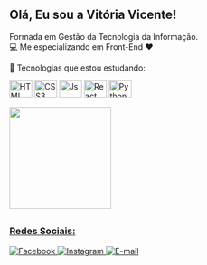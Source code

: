 <h2>Olá, Eu sou a Vitória Vicente! </h2>

Formada em Gestão da Tecnologia  da Informação. <br>
💻 Me especializando em Front-End ❤️ 

🌱 Tecnologias que estou estudando:
<div style = "display: inline_block">
  <img align = "center" alt = "HTML" height = "30" width = "40" src = "https://github.com/viviicente/devicon/blob/master/icons/html5/html5-plain-wordmark.svg ">
  <img align = "center" alt = "CSS3" height = "30" width = "40" src = "https://github.com/viviicente/devicon/blob/master/icons/css3/css3-plain-wordmark.svg ">
  <img align = "center" alt = "Js" height = "30" width = "40" src = "https://github.com/viviicente/devicon/blob/master/icons/javascript/javascript-plain.svg ">
  <img align = "center" alt = "React" height = "30" width = "40" src = "https://github.com/viviicente/devicon/blob/master/icons/react/react-original-wordmark.svg ">
  <img align = "center" alt = "Python" height = "30" width = "40" src = "https://github.com/viviicente/devicon/blob/master/icons/python/python-plain-wordmark.svg ">
  </div> <br> 
 

<div align = "height">
  <a href="https://github.com/viviiicente">
  <img height = "180em" src = "https://github-readme-stats.vercel.app/api?username=viviicente&show_icons=true&theme=radical&include_all_commits=true&count_private=true" />
</div>

## <h3>Redes Sociais:</h3>
   <div>
   <a href="https://www.facebook.com/vitoria.vicente.5688/" target="_blank "><img src="https://img.shields.io/badge/Facebook-1877F2?style=for-the-badge&logo=facebook&logoColor=white" alt="Facebook"> </a> 
   <a href="https://www.instagram.com/viviicente/" target="_blank"> <img src="https://img.shields.io/badge/Instagram-E4405F?style=for-the-badge&logo=instagram&logoColor=white" alt="Instagram"> </a>
   <a href="mailto:viviicente@outlook.com" target="_blank "><img src="https://img.shields.io/badge/Microsoft_Outlook-0078D4?style=for-the-badge&logo=microsoft-outlook&logoColor=white" alt="E-mail"> </a> 
   </div>
